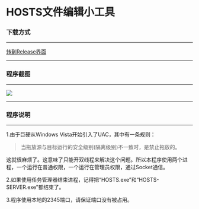 # HOSTS文件编辑小工具

### 下载方式

---

[转到Release界面](https://github.com/1357310795/HOSTS-TOOL/releases)

---

### 程序截图

---

![](https://i.loli.net/2020/02/07/VE34knN2seQdDfL.png)

---

### 程序说明

---

1.由于巨硬从Windows Vista开始引入了UAC，其中有一条规则：

> 当拖放源与目标运行的安全级别(隔离级别)不一致时，是禁止拖放的。

这就很麻烦了。这意味了只能开双线程来解决这个问题。所以本程序使用两个进程，一个运行在普通权限，一个运行在管理员权限，通过Socket通信。

2.如果使用任务管理器结束进程，记得把“HOSTS.exe”和“HOSTS-SERVER.exe”都结束了。

3.程序使用本地的2345端口，请保证端口没有被占用。

